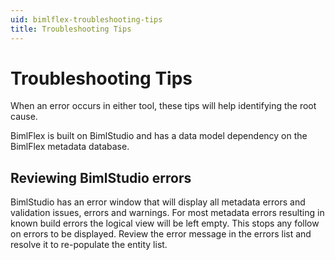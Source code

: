 ```yaml
---
uid: bimlflex-troubleshooting-tips
title: Troubleshooting Tips
---
```

# Troubleshooting Tips

When an error occurs in either tool, these tips will help identifying the root cause.

BimlFlex is built on BimlStudio and has a data model dependency on the BimlFlex metadata database.

## Reviewing BimlStudio errors

BimlStudio has an error window that will display all metadata errors and validation issues, errors and warnings. For most metadata errors resulting in known build errors the logical view will be left empty. This stops any follow on errors to be displayed. Review the error message in the errors list and resolve it to re-populate the entity list.
